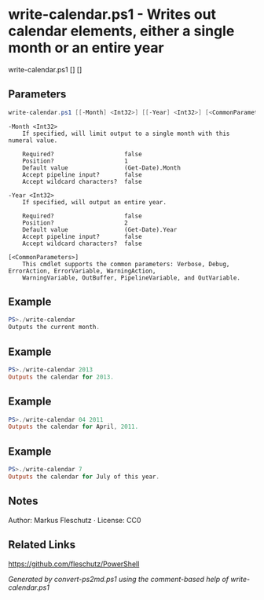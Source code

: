 # write-calendar.ps1 - Writes out calendar elements, either a single month or an entire year

write-calendar.ps1 [<Month>] [<Year>]

## Parameters
```powershell
write-calendar.ps1 [[-Month] <Int32>] [[-Year] <Int32>] [<CommonParameters>]

```

```
-Month <Int32>
    If specified, will limit output to a single month with this numeral value.
    
    Required?                    false
    Position?                    1
    Default value                (Get-Date).Month
    Accept pipeline input?       false
    Accept wildcard characters?  false
```

```
-Year <Int32>
    If specified, will output an entire year.
    
    Required?                    false
    Position?                    2
    Default value                (Get-Date).Year
    Accept pipeline input?       false
    Accept wildcard characters?  false
```

```
[<CommonParameters>]
    This cmdlet supports the common parameters: Verbose, Debug, ErrorAction, ErrorVariable, WarningAction, 
    WarningVariable, OutBuffer, PipelineVariable, and OutVariable.
```

## Example
```powershell
PS>./write-calendar
Outputs the current month.
```


## Example
```powershell
PS>./write-calendar 2013
Outputs the calendar for 2013.
```


## Example
```powershell
PS>./write-calendar 04 2011
Outputs the calendar for April, 2011.
```


## Example
```powershell
PS>./write-calendar 7
Outputs the calendar for July of this year.
```


## Notes
Author: Markus Fleschutz · License: CC0

## Related Links
https://github.com/fleschutz/PowerShell

*Generated by convert-ps2md.ps1 using the comment-based help of write-calendar.ps1*
